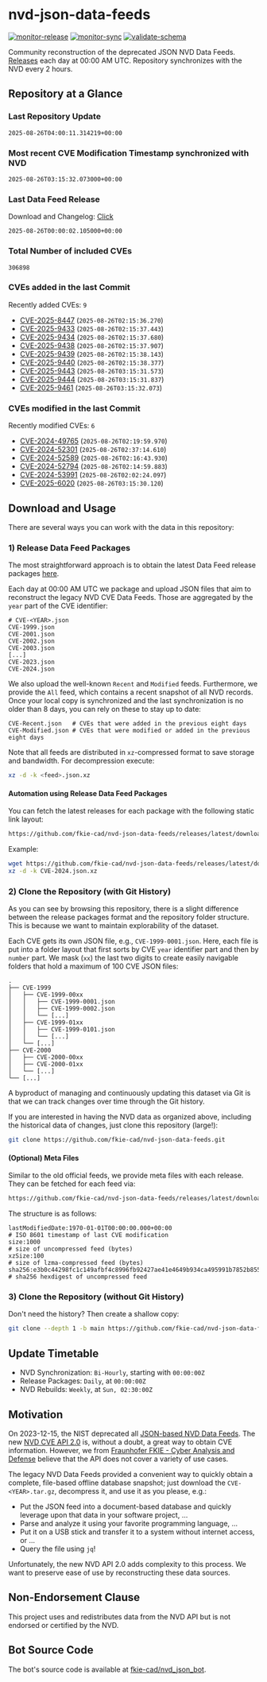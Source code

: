 # nvd-json-data-feeds

[![monitor-release](https://github.com/fkie-cad/nvd-json-data-feeds/actions/workflows/monitor_release.yml/badge.svg)](https://github.com/fkie-cad/nvd-json-data-feeds/actions/workflows/monitor_release.yml)
[![monitor-sync](https://github.com/fkie-cad/nvd-json-data-feeds/actions/workflows/monitor_sync.yml/badge.svg)](https://github.com/fkie-cad/nvd-json-data-feeds/actions/workflows/monitor_sync.yml)
[![validate-schema](https://github.com/fkie-cad/nvd-json-data-feeds/actions/workflows/validate_schema.yml/badge.svg)](https://github.com/fkie-cad/nvd-json-data-feeds/actions/workflows/validate_schema.yml)

Community reconstruction of the deprecated JSON NVD Data Feeds.
[Releases](https://github.com/fkie-cad/nvd-json-data-feeds/releases/latest) each day at 00:00 AM UTC.
Repository synchronizes with the NVD every 2 hours.

## Repository at a Glance

### Last Repository Update

```plain
2025-08-26T04:00:11.314219+00:00
```

### Most recent CVE Modification Timestamp synchronized with NVD

```plain
2025-08-26T03:15:32.073000+00:00
```

### Last Data Feed Release

Download and Changelog: [Click](https://github.com/fkie-cad/nvd-json-data-feeds/releases/latest)

```plain
2025-08-26T00:00:02.105000+00:00
```

### Total Number of included CVEs

```plain
306898
```

### CVEs added in the last Commit

Recently added CVEs: `9`

- [CVE-2025-8447](CVE-2025/CVE-2025-84xx/CVE-2025-8447.json) (`2025-08-26T02:15:36.270`)
- [CVE-2025-9433](CVE-2025/CVE-2025-94xx/CVE-2025-9433.json) (`2025-08-26T02:15:37.443`)
- [CVE-2025-9434](CVE-2025/CVE-2025-94xx/CVE-2025-9434.json) (`2025-08-26T02:15:37.680`)
- [CVE-2025-9438](CVE-2025/CVE-2025-94xx/CVE-2025-9438.json) (`2025-08-26T02:15:37.907`)
- [CVE-2025-9439](CVE-2025/CVE-2025-94xx/CVE-2025-9439.json) (`2025-08-26T02:15:38.143`)
- [CVE-2025-9440](CVE-2025/CVE-2025-94xx/CVE-2025-9440.json) (`2025-08-26T02:15:38.377`)
- [CVE-2025-9443](CVE-2025/CVE-2025-94xx/CVE-2025-9443.json) (`2025-08-26T03:15:31.573`)
- [CVE-2025-9444](CVE-2025/CVE-2025-94xx/CVE-2025-9444.json) (`2025-08-26T03:15:31.837`)
- [CVE-2025-9461](CVE-2025/CVE-2025-94xx/CVE-2025-9461.json) (`2025-08-26T03:15:32.073`)


### CVEs modified in the last Commit

Recently modified CVEs: `6`

- [CVE-2024-49765](CVE-2024/CVE-2024-497xx/CVE-2024-49765.json) (`2025-08-26T02:19:59.970`)
- [CVE-2024-52301](CVE-2024/CVE-2024-523xx/CVE-2024-52301.json) (`2025-08-26T02:37:14.610`)
- [CVE-2024-52589](CVE-2024/CVE-2024-525xx/CVE-2024-52589.json) (`2025-08-26T02:16:43.930`)
- [CVE-2024-52794](CVE-2024/CVE-2024-527xx/CVE-2024-52794.json) (`2025-08-26T02:14:59.883`)
- [CVE-2024-53991](CVE-2024/CVE-2024-539xx/CVE-2024-53991.json) (`2025-08-26T02:02:24.097`)
- [CVE-2025-6020](CVE-2025/CVE-2025-60xx/CVE-2025-6020.json) (`2025-08-26T03:15:30.120`)


## Download and Usage

There are several ways you can work with the data in this repository:

### 1) Release Data Feed Packages

The most straightforward approach is to obtain the latest Data Feed release packages [here](https://github.com/fkie-cad/nvd-json-data-feeds/releases/latest).

Each day at 00:00 AM UTC we package and upload JSON files that aim to reconstruct the legacy NVD CVE Data Feeds.
Those are aggregated by the `year` part of the CVE identifier:

```
# CVE-<YEAR>.json
CVE-1999.json
CVE-2001.json
CVE-2002.json
CVE-2003.json
[...]
CVE-2023.json
CVE-2024.json
```

We also upload the well-known `Recent` and `Modified` feeds.
Furthermore, we provide the `All` feed, which contains a recent snapshot of all NVD records.
Once your local copy is synchronized and the last synchronization is no older than 8 days, you can rely on these to stay up to date:

```plain
CVE-Recent.json   # CVEs that were added in the previous eight days
CVE-Modified.json # CVEs that were modified or added in the previous eight days
```

Note that all feeds are distributed in `xz`-compressed format to save storage and bandwidth.
For decompression execute:

```sh
xz -d -k <feed>.json.xz
```

#### Automation using Release Data Feed Packages

You can fetch the latest releases for each package with the following static link layout:

```sh
https://github.com/fkie-cad/nvd-json-data-feeds/releases/latest/download/CVE-<YEAR>.json.xz
```

Example:

```sh
wget https://github.com/fkie-cad/nvd-json-data-feeds/releases/latest/download/CVE-2024.json.xz
xz -d -k CVE-2024.json.xz
```

### 2) Clone the Repository (with Git History)

As you can see by browsing this repository, there is a slight difference between the release packages format and the repository folder structure.
This is because we want to maintain explorability of the dataset.

Each CVE gets its own JSON file, e.g., `CVE-1999-0001.json`.
Here, each file is put into a folder layout that first sorts by CVE `year` identifier part and then by `number` part.
We mask (`xx`) the last two digits to create easily navigable folders that hold a maximum of 100 CVE JSON files:

```plain
.
├── CVE-1999
│   ├── CVE-1999-00xx
│   │   ├── CVE-1999-0001.json
│   │   ├── CVE-1999-0002.json
│   │   └── [...]
│   ├── CVE-1999-01xx
│   │   ├── CVE-1999-0101.json
│   │   └── [...]
│   └── [...]
├── CVE-2000
│   ├── CVE-2000-00xx
│   ├── CVE-2000-01xx
│   └── [...]
└── [...]
```

A byproduct of managing and continuously updating this dataset via Git is that we can track changes over time through the Git history.

If you are interested in having the NVD data as organized above, including the historical data of changes, just clone this repository (large!):

```sh
git clone https://github.com/fkie-cad/nvd-json-data-feeds.git
```

#### (Optional) Meta Files

Similar to the old official feeds, we provide meta files with each release. They can be fetched for each feed via:

```sh
https://github.com/fkie-cad/nvd-json-data-feeds/releases/latest/download/CVE-<YEAR>.meta
```

The structure is as follows:

```plain
lastModifiedDate:1970-01-01T00:00:00.000+00:00                          # ISO 8601 timestamp of last CVE modification
size:1000                                                               # size of uncompressed feed (bytes)
xzSize:100                                                              # size of lzma-compressed feed (bytes)
sha256:e3b0c44298fc1c149afbf4c8996fb92427ae41e4649b934ca495991b7852b855 # sha256 hexdigest of uncompressed feed
```

### 3) Clone the Repository (without Git History)

Don't need the history? Then create a shallow copy:

```sh
git clone --depth 1 -b main https://github.com/fkie-cad/nvd-json-data-feeds.git
```


## Update Timetable

* NVD Synchronization: `Bi-Hourly`, starting with `00:00:00Z`
* Release Packages: `Daily`, at `00:00:00Z`
* NVD Rebuilds: `Weekly`, at `Sun, 02:30:00Z`


## Motivation

On 2023-12-15, the NIST deprecated all [JSON-based NVD Data Feeds](https://nvd.nist.gov/vuln/data-feeds#divRetirementBanner-1).
The new [NVD CVE API 2.0](https://nvd.nist.gov/developers/vulnerabilities) is, without a doubt, a great way to obtain CVE information.
However, we from [Fraunhofer FKIE - Cyber Analysis and Defense](https://www.fkie.fraunhofer.de/en/departments/cad.html) believe that the API does not cover a variety of use cases.

The legacy NVD Data Feeds provided a convenient way to quickly obtain a complete, file-based offline database snapshot; just download the `CVE-<YEAR>.tar.gz`, decompress it, and use it as you please, e.g.:

- Put the JSON feed into a document-based database and quickly leverage upon that data in your software project, ...
- Parse and analyze it using your favorite programming language, ...
- Put it on a USB stick and transfer it to a system without internet access, or ...
- Query the file using `jq`!

Unfortunately, the new NVD API 2.0 adds complexity to this process.
We want to preserve ease of use by reconstructing these data sources.

## Non-Endorsement Clause

This project uses and redistributes data from the NVD API but is not endorsed or certified by the NVD.

## Bot Source Code

The bot's source code is available at [fkie-cad/nvd\_json\_bot](https://github.com/fkie-cad/nvd_json_bot).